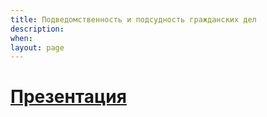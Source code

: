 ```yaml
---
title: Подведомственность и подсудность гражданских дел
description:
when:
layout: page
---
```


# [Презентация](./7/Podvedomstvennost_I_Podsudnost_Grazhdanskikh_Del.pptx)
